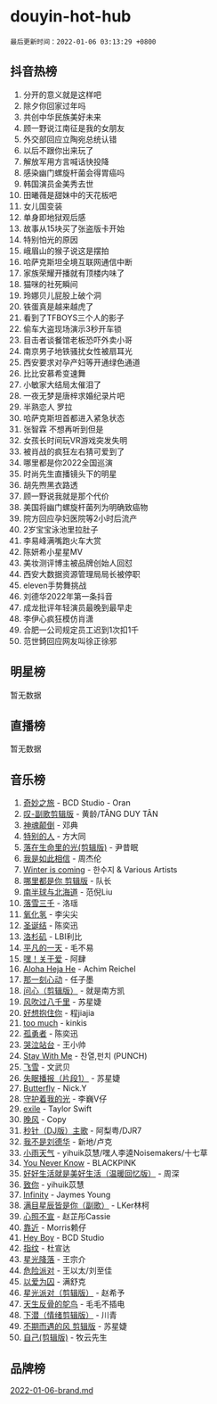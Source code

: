# douyin-hot-hub

`最后更新时间：2022-01-06 03:13:29 +0800`

## 抖音热榜

1. 分开的意义就是这样吧
1. 除夕你回家过年吗
1. 共创中华民族美好未来
1. 顾一野说江南征是我的女朋友
1. 外交部回应立陶宛总统认错
1. 以后不跟你出来玩了
1. 解放军用方言喊话快投降
1. 感染幽门螺旋杆菌会得胃癌吗
1. 韩国演员金美秀去世
1. 田曦薇是甜妹中的天花板吧
1. 女儿国变装
1. 单身即地狱观后感
1. 故事从15块买了张盗版卡开始
1. 特别怕光的原因
1. 峨眉山的猴子说这是摆拍
1. 哈萨克斯坦全境互联网通信中断
1. 家族荣耀开播就有顶楼内味了
1. 猫咪的社死瞬间
1. 玲娜贝儿屁股上破个洞
1. 铁蛋真是越来越虎了
1. 看到了TFBOYS三个人的影子
1. 偷车大盗现场演示3秒开车锁
1. 目击者谈餐馆老板恐吓外卖小哥
1. 南京男子地铁骚扰女性被扇耳光
1. 西安要求对孕产妇等开通绿色通道
1. 比比安慕希变速舞
1. 小敏家大结局太催泪了
1. 一夜无梦是唐梓求婚纪录片吧
1. 半熟恋人 罗拉
1. 哈萨克斯坦首都进入紧急状态
1. 张智霖 不想再听到但是
1. 女孩长时间玩VR游戏突发失明
1. 被肖战的疯狂左右猜可爱到了
1. 哪里都是你2022全国巡演
1. 时尚先生直播镜头下的明星
1. 胡先煦黑衣路透
1. 顾一野说我就是那个代价️
1. 美国将幽门螺旋杆菌列为明确致癌物
1. 院方回应孕妇医院等2小时后流产
1. 2岁宝宝泳池里拉肚子
1. 李易峰满嘴跑火车大赏
1. 陈妍希小星星MV
1. 美妆测评博主被品牌创始人回怼
1. 西安大数据资源管理局局长被停职
1. eleven手势舞挑战
1. 刘德华2022年第一条抖音
1. 成龙批评年轻演员最晚到最早走
1. 李伊心疯狂模仿肖潇
1. 合肥一公司规定员工迟到1次扣1千
1. 范世錡回应网友叫徐正徐邪

## 明星榜

暂无数据

## 直播榜

暂无数据

## 音乐榜

1. [奇妙之旅](https://sf3-cdn-tos.douyinstatic.com/obj/tos-cn-ve-2774/9dd5eaf0733d4f53ad984190a3e33c44) - BCD Studio - Oran
1. [叹-副歌剪辑版]() - 黄龄/TĂNG DUY TÂN
1. [神魂颠倒](https://sf6-cdn-tos.douyinstatic.com/obj/tos-cn-ve-2774/35bf9a0f55b140cbad2ef9c9fd1c355a) - 邓典
1. [特别的人]() - 方大同
1. [落在生命里的光(剪辑版)](https://sf3-cdn-tos.douyinstatic.com/obj/tos-cn-ve-2774/6a3ac5299a304a0babc779305d06ec09) - 尹昔眠
1. [我是如此相信]() - 周杰伦
1. [Winter is coming](https://sf6-cdn-tos.douyinstatic.com/obj/tos-cn-ve-2774/0a6c12efb2d84f2ba9a243d4e1eebb4e) - 한수지 & Various Artists
1. [哪里都是你 剪辑版]() - 队长
1. [南半球与北海道](https://sf3-cdn-tos.douyinstatic.com/obj/tos-cn-ve-2774/0d1a6b330cf84ad39b8cf600a2849fbc) - 范倪Liu
1. [落雪三千](https://sf6-cdn-tos.douyinstatic.com/obj/tos-cn-ve-2774/90233f0b94314c268d88f500d486c545) - 洛瑶
1. [氧化氢](https://sf6-cdn-tos.douyinstatic.com/obj/tos-cn-ve-2774/70b685319a304bf1a1c8f904423041bf) - 李尖尖
1. [圣诞结]() - 陈奕迅
1. [洛杉矶](https://sf3-cdn-tos.douyinstatic.com/obj/tos-cn-ve-2774/6a65a749415e47988b83c0968476d343) - LBI利比
1. [平凡的一天]() - 毛不易
1. [嘿！关于爱]() - 阿肆
1. [Aloha Heja He](https://sf6-cdn-tos.douyinstatic.com/obj/tos-cn-ve-2774/59a06c12650341f8b6e82b97c7a20b90) - Achim Reichel
1. [那一刻心动](https://sf3-cdn-tos.douyinstatic.com/obj/tos-cn-ve-2774/4c0ed00133e3439592b4741c72acc6f3) - 任子墨
1. [问心（剪辑版）](https://sf6-cdn-tos.douyinstatic.com/obj/tos-cn-ve-2774/2d8f35de85334f56ae2353f8daef63d2) - 就是南方凯
1. [风吹过八千里](https://sf3-cdn-tos.douyinstatic.com/obj/tos-cn-ve-2774/a1a6ff5c96de4f13890fedc3fd6d4c76) - 苏星婕
1. [好想抱住你]() - 程jiajia
1. [too much](https://sf3-cdn-tos.douyinstatic.com/obj/tos-cn-ve-2774/97313513675f427eaf8b80fc3f5591ea) - kinkis
1. [孤勇者]() - 陈奕迅
1. [哭泣站台]() - 王小帅
1. [Stay With Me](https://sf3-cdn-tos.douyinstatic.com/obj/tos-cn-ve-2774/1cb866d7e1354e5295456b1a4b374b9a) - 찬열,펀치 (PUNCH)
1. [飞雪](https://sf3-cdn-tos.douyinstatic.com/obj/tos-cn-ve-2774/d616d6832d2d48a0a262eec95d672d3a) - 文武贝
1. [失眠播报（片段1）](https://sf6-cdn-tos.douyinstatic.com/obj/tos-cn-ve-2774/93932578d3374d64a903fa2625d51904) - 苏星婕
1. [Butterfly](https://sf3-cdn-tos.douyinstatic.com/obj/tos-cn-ve-2774/6d48dc871f0d4ff497bfe681edcbfabb) - Nick.Y
1. [守护着我的光](https://sf3-cdn-tos.douyinstatic.com/obj/tos-cn-ve-2774/313235b651a84c11a8c9dea19ff24fe3) - 李巍V仔
1. [exile](https://sf6-cdn-tos.douyinstatic.com/obj/tos-cn-ve-2774/77ec4f6b0999429186ada733032d8a0b) - Taylor Swift
1. [晚风](https://sf6-cdn-tos.douyinstatic.com/obj/tos-cn-ve-2774/8df2e08e26ba465797ec7e7a399f9a07) - Copy
1. [秒针（DJ版）主歌](https://sf6-cdn-tos.douyinstatic.com/obj/tos-cn-ve-2774/19fee1960e4a408c9039a80d27e58189) - 阿梨粤/DJR7
1. [我不是刘德华]() - 新地/卢克
1. [小雨天气]() - yihuik苡慧/嘿人李逵Noisemakers/十七草
1. [You Never Know](https://sf3-cdn-tos.douyinstatic.com/obj/tos-cn-ve-2774/93ea07db32c04cdb818583f2df1e50bd) - BLACKPINK
1. [好好生活就是美好生活（温暖回忆版）](https://sf3-cdn-tos.douyinstatic.com/obj/tos-cn-ve-2774/75e84038408f4164ae177fc8a8103e45) - 周深
1. [致你](https://sf3-cdn-tos.douyinstatic.com/obj/tos-cn-ve-2774/954c374ed5f84191b4090574009773cc) - yihuik苡慧
1. [Infinity](https://sf6-cdn-tos.douyinstatic.com/obj/tos-cn-ve-2774/7861e9af59e04a7aa61cb096ab7a5652) - Jaymes Young
1. [满目星辰皆是你（副歌）](https://sf3-cdn-tos.douyinstatic.com/obj/tos-cn-ve-2774/f750c9d3284c45dd99ebf8d39f9dbe68) - LKer林柯
1. [心照不宣](https://sf3-cdn-tos.douyinstatic.com/obj/tos-cn-ve-2774/316711d939d64314bb7f013fd050fb02) - 赵芷彤Cassie
1. [靠近]() - Morris赖仔
1. [Hey Boy](https://sf6-cdn-tos.douyinstatic.com/obj/tos-cn-ve-2774/6a2ce9453d8a45caa5adf53e927b3be2) - BCD Studio
1. [指纹](https://sf6-cdn-tos.douyinstatic.com/obj/tos-cn-ve-2774/3b53eb1e5db241b6849e56104809dd2c) - 杜宣达
1. [星光降落](https://sf6-cdn-tos.douyinstatic.com/obj/tos-cn-ve-2774/69c2c0bdd07941bd875538ac21bdbcd4) - 王宗介
1. [危险派对](https://sf6-cdn-tos.douyinstatic.com/obj/tos-cn-ve-2774/bb2bd3bc2cc34436ba0091273d523e37) - 王以太/刘至佳
1. [以爱为囚]() - 满舒克
1. [星光派对（剪辑版）]() - 赵希予
1. [天生反骨的鸵鸟](https://sf6-cdn-tos.douyinstatic.com/obj/tos-cn-ve-2774/8c50cfa4194140dd822a56be6d664733) - 毛毛不插电
1. [下潜（情绪剪辑版）](https://sf6-cdn-tos.douyinstatic.com/obj/tos-cn-ve-2774/c42530bf0e054f7c8f93b8426e42102d) - 川青
1. [不期而遇的风 剪辑版](https://sf3-cdn-tos.douyinstatic.com/obj/tos-cn-ve-2774/2c9c9f4468e34c4587ea56cadc4f6a4c) - 苏星婕
1. [自己(剪辑版)](https://sf3-cdn-tos.douyinstatic.com/obj/tos-cn-ve-2774/0f656f7d78534d8da2c68d91b1b16357) - 牧云先生

## 品牌榜

[2022-01-06-brand.md](2022-01-06-brand.md)

